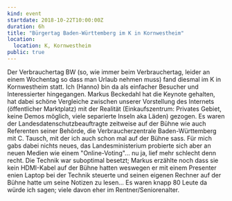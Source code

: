 ```yaml
---
kind: event
startdate: 2018-10-22T10:00:00Z
duration: 6h
title: "Bürgertag Baden-Württemberg im K in Kornwestheim"
location:
  location: K, Kornwestheim
public: true
---
```

Der Verbrauchertag BW (so, wie immer beim Verbrauchertag, leider an
einem Wochentag so dass man Urlaub nehmen muss) fand diesmal im K in
Kornwestheim statt. Ich (Hanno) bin da als einfacher Besucher und Interessierter hingegangen.
Markus Beckedahl hat die Keynote gehalten, hat dabei schöne Vergleiche
zwischen unserer Vorstellung des Internets (öffentlicher Marktplatz)
mit der Realität (Einkaufszentrum: Privates Gebiet, keine Demos
möglich, viele separierte Inseln aka Läden) gezogen. Es waren der
Landesdatenschutzbeauftragte zeitweise auf der Bühne wie auch Referenten seiner
Behörde, die Verbraucherzentrale Baden-Württemberg mit C. Tausch,
mit der ich auch schon mal auf der Bühne sass.
Für mich gabs dabei nichts neues, das Landesministerium probierte sich
aber an neuen Medien wie einem "Online-Voting"... nu ja, lief mehr
schlecht denn recht. Die Technik war suboptimal besetzt; Markus
erzählte noch dass sie kein HDMI-Kabel auf der Bühne hatten weswegen
er mit einem Presenter enien Laptop bei der Technik steuerte und
seinen eigenen Rechner auf der Bühne hatte um seine Notizen zu lesen...
Es waren knapp 80 Leute da würde ich sagen; viele davon eher im
Rentner/Seniorenalter.

